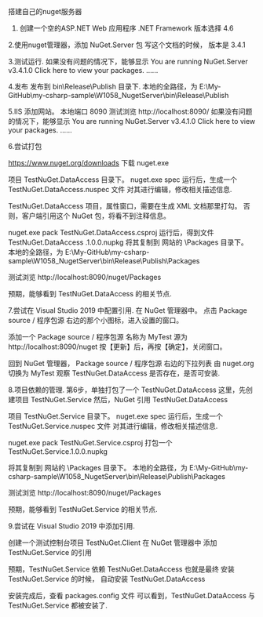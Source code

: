 

搭建自己的nuget服务器


1. 创建一个空的ASP.NET Web 应用程序
.NET Framework 版本选择 4.6



2.使用nuget管理器，添加 NuGet.Server 包
写这个文档的时候， 版本是 3.4.1 



3.测试运行.
如果没有问题的情况下，能够显示
You are running NuGet.Server v3.4.1.0
Click here to view your packages. 
......


4.发布
发布到 bin\Release\Publish 目录下.
本地的全路径，为
E:\My-GitHub\my-csharp-sample\W1058_NugetServer\bin\Release\Publish



5.IIS 添加网站。
本地端口 8090
测试浏览
http://localhost:8090/
如果没有问题的情况下，能够显示
You are running NuGet.Server v3.4.1.0
Click here to view your packages. 
......


6.尝试打包

https://www.nuget.org/downloads
下载 nuget.exe

项目 TestNuGet.DataAccess 目录下。
nuget.exe spec 
运行后，生成一个 TestNuGet.DataAccess.nuspec 文件
对其进行编辑，修改相关描述信息.

TestNuGet.DataAccess 项目，属性窗口，需要在生成 XML 文档那里打勾。
否则，客户端引用这个 NuGet 包，将看不到注释信息。

nuget.exe pack TestNuGet.DataAccess.csproj
运行后，得到文件 TestNuGet.DataAccess                                      .1.0.0.nupkg
将其复制到 网站的 \Packages 目录下。
本地的全路径，为
E:\My-GitHub\my-csharp-sample\W1058_NugetServer\bin\Release\Publish\Packages

测试浏览
http://localhost:8090/nuget/Packages

预期，能够看到 TestNuGet.DataAccess 的相关节点.




7.尝试在 Visual Studio 2019 中配置引用.
在 NuGet 管理器中。
点击 Package source / 程序包源 右边的那个小图标，进入设置的窗口。

添加一个 Package source / 程序包源
名称为 MyTest
源为 http://localhost:8090/nuget
按【更新】后，再按【确定】，关闭窗口。

回到 NuGet 管理器， Package source / 程序包源 右边的下拉列表
由 nuget.org 切换为 MyTest
观察 TestNuGet.DataAccess 是否存在，是否可安装.




8.项目依赖的管理.
第6步，单独打包了一个 TestNuGet.DataAccess
这里，先创建项目 TestNuGet.Service
然后，NuGet 引用 TestNuGet.DataAccess

项目 TestNuGet.Service 目录下。
nuget.exe spec 
运行后，生成一个 TestNuGet.Service.nuspec 文件
对其进行编辑，修改相关描述信息.

nuget.exe pack TestNuGet.Service.csproj
打包一个 TestNuGet.Service.1.0.0.nupkg

将其复制到 网站的 \Packages 目录下。
本地的全路径，为
E:\My-GitHub\my-csharp-sample\W1058_NugetServer\bin\Release\Publish\Packages

测试浏览
http://localhost:8090/nuget/Packages

预期，能够看到 TestNuGet.Service 的相关节点.



9.尝试在 Visual Studio 2019 中添加引用.

创建一个测试控制台项目 TestNuGet.Client
在 NuGet 管理器中
添加 TestNuGet.Service 的引用

预期，TestNuGet.Service 依赖 TestNuGet.DataAccess
也就是最终 安装 TestNuGet.Service 的时候， 自动安装 TestNuGet.DataAccess

安装完成后，查看 packages.config 文件
可以看到，TestNuGet.DataAccess 与 TestNuGet.Service 都被安装了.

